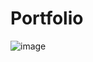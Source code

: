 # Portfolio


  ![image](https://unetway.com/uploads/blog/9f/1e/5f/9f1e5fee32207ec8906c3a6a64e10460.jpg)
